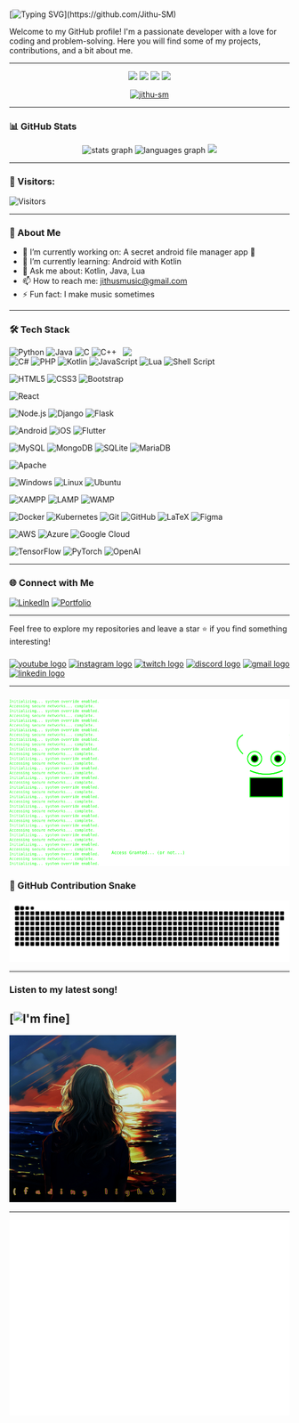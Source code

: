 #
[![Typing SVG](https://readme-typing-svg.demolab.com?font=Fira+Code&size=24&duration=4000&pause=500&color=F74747&center=true&vCenter=true&width=500&lines=Hi+there!+👋+I'm+Jithu;I'm+a+Web+Developer!;Welcome+to+my+GitHub+Profile!)](https://github.com/Jithu-SM)

Welcome to my GitHub profile! I'm a passionate developer with a love for coding and problem-solving. Here you will find some of my projects, contributions, and a bit about me. <br>

  ---
<div align="center">

  <img src="https://komarev.com/ghpvc/?username=Jithu-SM&color=101913&style=flat-square" />  
  <img src="https://img.shields.io/github/stars/Jithu-SM?label=Stars&color=101913&style=flat-square" />
  <img src="https://img.shields.io/github/followers/Jithu-SM?label=Followers&color=101913&style=flat-square" />
  <img src="https://wakatime.com/badge/user/e952d4d7-b591-4f25-9cc5-372f864cae94.svg" />
</div>

  <p align="center"> <a href="https://www.github.com/jithu-sm"><img src="https://github-profile-trophy.vercel.app/?username=jithu-sm&theme=matrix" alt="jithu-sm" /></a> </p>


 ---
  
  ### 📊 GitHub Stats
  <div align="center">
  <img src="https://github-readme-stats.vercel.app/api?username=Jithu-SM&hide_title=false&border_radius=15&hide_rank=false&show_icons=true&include_all_commits=true&count_private=true&disable_animations=false&theme=vision-friendly-dark&locale=en&hide_border=true" height="250" alt="stats graph"  />
  <img src="https://github-readme-stats.vercel.app/api/top-langs?username=Jithu-SM&locale=en&hide_title=true&border_radius=15&layout=compact&card_width=320&langs_count=20&theme=vision-friendly-dark&hide_border=true&card_width=600" alt="languages graph"  />
  <img src="https://github-readme-streak-stats.herokuapp.com?user=Jithu-SM&theme=radical&hide_border=true&date_format=%5BY.%5Dn.j" height="250" />

</div>

  ---

### 🌟 Visitors:
![Visitors](https://count.getloli.com/get/@Jithu-SM?theme=rule34)

---


  ### 🌟 About Me
- 🔭 I’m currently working on: A secret android file manager app 📁
- 🌱 I’m currently learning: Android with Kotlin
- 💬 Ask me about: Kotlin, Java, Lua 
- 📫 How to reach me: jithusmusic@gmail.com
- ⚡ Fun fact: I make music sometimes
---

### 🛠️ Tech Stack

<img src="https://media.giphy.com/media/26tn33aiTi1jkl6H6/giphy.gif" width="300px" align="right">


![Python](https://img.shields.io/badge/Code-Python-3776AB?logo=python&logoColor=white)
![Java](https://img.shields.io/badge/Code-Java-007396?logo=java&logoColor=white)
![C](https://img.shields.io/badge/Code-C-blue?logo=c&logoColor=white)
![C++](https://img.shields.io/badge/Code-C++-00599C?logo=cplusplus&logoColor=white)
![C#](https://img.shields.io/badge/Code-C%23-239120?logo=csharp&logoColor=white)
![PHP](https://img.shields.io/badge/Code-PHP-777BB4?logo=php&logoColor=white)
![Kotlin](https://img.shields.io/badge/Code-Kotlin-0095D5?logo=kotlin&logoColor=white)
![JavaScript](https://img.shields.io/badge/Code-JavaScript-F7DF1E?logo=javascript&logoColor=black)
![Lua](https://img.shields.io/badge/Code-Lua-2C2D72?logo=lua&logoColor=white)
![Shell Script](https://img.shields.io/badge/Code-Shell_Script-121011?logo=gnu-bash&logoColor=white)

![HTML5](https://img.shields.io/badge/Frontend-HTML5-E34F26?logo=html5&logoColor=white)
![CSS3](https://img.shields.io/badge/Frontend-CSS3-1572B6?logo=css3&logoColor=white)
![Bootstrap](https://img.shields.io/badge/Frontend-Bootstrap-7952B3?logo=bootstrap&logoColor=white)

![React](https://img.shields.io/badge/Frontend-React-61DAFB?logo=react&logoColor=black)

![Node.js](https://img.shields.io/badge/Backend-Node.js-339933?logo=node.js&logoColor=white)
![Django](https://img.shields.io/badge/Backend-Django-092E20?logo=django&logoColor=white)
![Flask](https://img.shields.io/badge/Backend-Flask-000000?logo=flask&logoColor=white)

![Android](https://img.shields.io/badge/Mobile-Android-3DDC84?logo=android&logoColor=white)
![iOS](https://img.shields.io/badge/Mobile-iOS-000000?logo=apple&logoColor=white)
![Flutter](https://img.shields.io/badge/Mobile-Flutter-02569B?logo=flutter&logoColor=white)

![MySQL](https://img.shields.io/badge/Database-MySQL-4479A1?logo=mysql&logoColor=white)
![MongoDB](https://img.shields.io/badge/Database-MongoDB-47A248?logo=mongodb&logoColor=white)
![SQLite](https://img.shields.io/badge/Database-SQLite-003B57?logo=sqlite&logoColor=white)
![MariaDB](https://img.shields.io/badge/Database-MariaDB-003545?logo=mariadb&logoColor=white)

![Apache](https://img.shields.io/badge/Web_Server-Apache-D22128?logo=apache&logoColor=white)

![Windows](https://img.shields.io/badge/OS-Windows-0078D6?logo=windows&logoColor=white)
![Linux](https://img.shields.io/badge/OS-Linux-FCC624?logo=linux&logoColor=black)
![Ubuntu](https://img.shields.io/badge/OS-Ubuntu-E95420?logo=ubuntu&logoColor=white)

![XAMPP](https://img.shields.io/badge/Stack-XAMPP-FB7A24?logo=xampp&logoColor=white)
![LAMP](https://img.shields.io/badge/Stack-LAMP-0A0FFF?logo=lamp&logoColor=white)
![WAMP](https://img.shields.io/badge/Stack-WAMP-009688?logo=wamp&logoColor=white)

![Docker](https://img.shields.io/badge/Tool-Docker-2496ED?logo=docker&logoColor=white)
![Kubernetes](https://img.shields.io/badge/Tool-Kubernetes-326CE5?logo=kubernetes&logoColor=white)
![Git](https://img.shields.io/badge/Tool-Git-F05032?logo=git&logoColor=white)
![GitHub](https://img.shields.io/badge/Tool-GitHub-181717?logo=github&logoColor=white)
![LaTeX](https://img.shields.io/badge/Tool-LaTeX-008080?logo=latex&logoColor=white)
![Figma](https://img.shields.io/badge/Tool-Figma-F24E1E?logo=figma&logoColor=white)


![AWS](https://img.shields.io/badge/Cloud-AWS-232F3E?logo=amazonaws&logoColor=white)
![Azure](https://img.shields.io/badge/Cloud-Azure-0078D4?logo=microsoftazure&logoColor=white)
![Google Cloud](https://img.shields.io/badge/Cloud-Google_Cloud-4285F4?logo=googlecloud&logoColor=white)

![TensorFlow](https://img.shields.io/badge/AI/TensorFlow-FF6F00?logo=tensorflow&logoColor=white)
![PyTorch](https://img.shields.io/badge/AI/PyTorch-EE4C2C?logo=pytorch&logoColor=white)
![OpenAI](https://img.shields.io/badge/AI/OpenAI-412991?logo=openai&logoColor=white)


 ---
  
  ### 🌐 Connect with Me
  [![LinkedIn](https://img.shields.io/badge/LinkedIn-JithuS-blue?logo=linkedin&logoColor=white)](https://linkedin.com/in/jithu-s)
  [![Portfolio](https://img.shields.io/badge/Portfolio-Visit-brightgreen)](https://)
  
  ---
  
  Feel free to explore my repositories and leave a star ⭐ if you find something interesting!
###

<div align="left">
  <a href="https://www.youtube.com/@JithuS" ><img src="https://img.shields.io/static/v1?message=Youtube&logo=youtube&label=&color=FF0000&logoColor=white&labelColor=&style=for-the-badge" height="35" alt="youtube logo"  /></a>
  <a href="https://www.instagram.com/_jithu_s" ><img src="https://img.shields.io/static/v1?message=Instagram&logo=instagram&label=&color=E4405F&logoColor=white&labelColor=&style=for-the-badge" height="35" alt="instagram logo"  /></a>
  <a href="https://www.twitch.com/itsxigie" ><img src="https://img.shields.io/static/v1?message=Twitch&logo=twitch&label=&color=9146FF&logoColor=white&labelColor=&style=for-the-badge" height="35" alt="twitch logo"  /></a>
  <a href="https://" ><img src="https://img.shields.io/static/v1?message=Discord&logo=discord&label=&color=7289DA&logoColor=white&labelColor=&style=for-the-badge" height="35" alt="discord logo"  /></a>
  <a href="https://" ><img src="https://img.shields.io/static/v1?message=Gmail&logo=gmail&label=&color=D14836&logoColor=white&labelColor=&style=for-the-badge" height="35" alt="gmail logo"  /></a>
  <a href="https://www.linkedin.com/in/jithu-s" ><img src="https://img.shields.io/static/v1?message=LinkedIn&logo=linkedin&label=&color=0077B5&logoColor=white&labelColor=&style=for-the-badge" height="35" alt="linkedin logo"  /></a>
</div>

---
###
<img src="https://github.com/Jithu-SM/Jithu-SM/blob/output/banner.svg" width="1000" height="300">

### 🐍 GitHub Contribution Snake
![Snake animation](https://raw.githubusercontent.com/Jithu-SM/Jithu-SM/main/dist/github-contribution-grid-snake.svg)

---

### Listen to my latest song!

[![I'm fine](https://odesli.co/embed?url=https%3A%2F%2Fsong.link%2Fluka-mg-im-fine&theme=dark)]
---

<a href="https://bit.ly/JS-FL"><img src="https://github.com/Jithu-SM/Jithu-SM/blob/output/assets/fading-light-cover.jpg" height="300" width="300" alt="fading-light"></a>

---

![Metrics](https://github.com/Jithu-SM/Jithu-SM/blob/main/github-metrics.svg)

